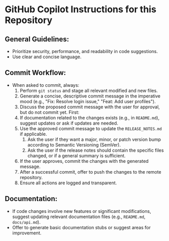 # GitHub Copilot Instructions for this Repository

## General Guidelines:
- Prioritize security, performance, and readability in code suggestions.
- Use clear and concise language.

## Commit Workflow:
- When asked to commit, always:
    1. Perform `git status` and stage all relevant modified and new files.
    1. Generate a concise, descriptive commit message in the imperative mood (e.g., "Fix: Resolve login issue," "Feat: Add user profiles").
    1. Discuss the proposed commit message with the user for approval, but do not commit yet. First:
    1. If documentation related to the changes exists (e.g., in `README.md`), suggest updates or ask if updates are needed.
    1. Use the approved commit message to update the `RELEASE_NOTES.md` if applicable.
        1. Ask the user if they want a major, minor, or patch version bump according to Semantic Versioning (SemVer).
        1. Ask the user if the release notes should contain the specific files changed, or if a general summary is sufficient.
    1. If the user approves, commit the changes with the generated message.
    1. After a successful commit, offer to push the changes to the remote repository.
    1. Ensure all actions are logged and transparent.

## Documentation:
- If code changes involve new features or significant modifications, suggest updating relevant documentation files (e.g., `README.md`, `docs/api.md`).
- Offer to generate basic documentation stubs or suggest areas for improvement.